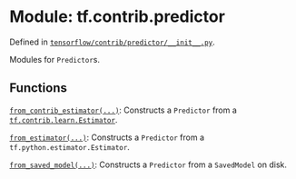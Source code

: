 <div itemscope itemtype="http://developers.google.com/ReferenceObject">
<meta itemprop="name" content="tf.contrib.predictor" />
</div>

# Module: tf.contrib.predictor



Defined in [`tensorflow/contrib/predictor/__init__.py`](https://www.tensorflow.org/code/tensorflow/contrib/predictor/__init__.py).

Modules for `Predictor`s.


## Functions

[`from_contrib_estimator(...)`](../../tf/contrib/predictor/from_contrib_estimator.md): Constructs a `Predictor` from a <a href="../../tf/contrib/learn/Estimator.md"><code>tf.contrib.learn.Estimator</code></a>.

[`from_estimator(...)`](../../tf/contrib/predictor/from_estimator.md): Constructs a `Predictor` from a `tf.python.estimator.Estimator`.

[`from_saved_model(...)`](../../tf/contrib/predictor/from_saved_model.md): Constructs a `Predictor` from a `SavedModel` on disk.

